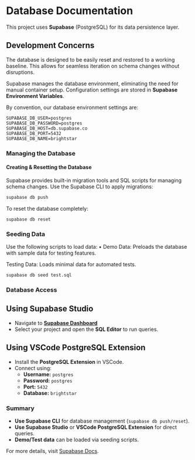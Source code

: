 # Database Documentation

This project uses **Supabase** (PostgreSQL) for its data persistence layer.

## Development Concerns

The database is designed to be easily reset and restored to a working baseline. This allows for seamless iteration on schema changes without disruptions.

Supabase manages the database environment, eliminating the need for manual container setup. Configuration settings are stored in **Supabase Environment Variables**.

By convention, our database environment settings are:

```
SUPABASE_DB_USER=postgres
SUPABASE_DB_PASSWORD=postgres
SUPABASE_DB_HOST=db.supabase.co
SUPABASE_DB_PORT=5432
SUPABASE_DB_NAME=brightstar
```

### Managing the Database

#### Creating & Resetting the Database

Supabase provides built-in migration tools and SQL scripts for managing schema changes. Use the Supabase CLI to apply migrations:

```sh
supabase db push
```
To reset the database completely:
```
supabase db reset
```

### Seeding Data

Use the following scripts to load data:
• Demo Data: Preloads the database with sample data for testing features.

Testing Data: Loads minimal data for automated tests.

```
supabase db seed test.sql
```

### Database Access

## Using Supabase Studio
- Navigate to **[Supabase Dashboard](https://app.supabase.com)**
- Select your project and open the **SQL Editor** to run queries.

## Using VSCode PostgreSQL Extension
- Install the **PostgreSQL Extension** in VSCode.
- Connect using:
  - **Username:** `postgres`
  - **Password:** `postgres`
  - **Port:** `5432`
  - **Database:** `brightstar`

### Summary
- **Use Supabase CLI** for database management (`supabase db push/reset`).
- **Use Supabase Studio** or **VSCode PostgreSQL Extension** for direct queries.
- **Demo/Test data** can be loaded via seeding scripts.

For more details, visit [Supabase Docs](https://supabase.com/docs).

